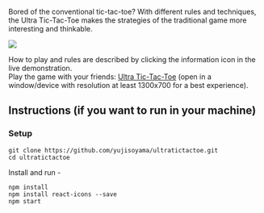 Bored of the conventional tic-tac-toe? With different rules and techniques, the Ultra Tic-Tac-Toe makes the strategies of the traditional game more interesting and thinkable.

<img src="https://user-images.githubusercontent.com/64661100/191626577-4afcb873-d958-459b-b050-fbc68d5d6e23.png"/>

How to play and rules are described by clicking the information icon in the live demonstration.<br />
Play the game with your friends: [Ultra Tic-Tac-Toe](https://ultratictactoe.web.app/) (open in a window/device with resolution at least 1300x700 for a best experience).

## Instructions (if you want to run in your machine)

### Setup

```shell
git clone https://github.com/yujisoyama/ultratictactoe.git
cd ultratictactoe
```

Install and run -

```shell
npm install
npm install react-icons --save
npm start
```
